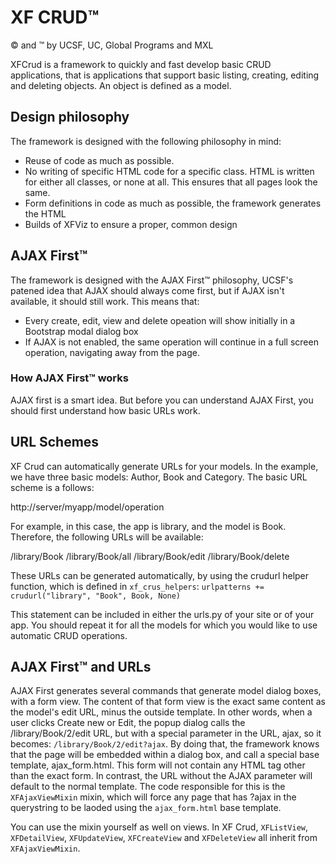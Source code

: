 # XF CRUD™
© and ™ by UCSF, UC, Global Programs and MXL

XFCrud is a framework to quickly and fast develop basic CRUD applications, 
that is applications that support basic listing, creating, editing and
deleting objects. An object is defined as a model.

## Design philosophy

The framework is designed with the following philosophy in mind:
* Reuse of code as much as possible.
* No writing of specific HTML code for a specific class. HTML is 
written for either all classes, or none at all. This ensures
that all pages look the same.
* Form definitions in code as much as possible, the framework
generates the HTML
* Builds of XFViz to ensure a proper, common design


## AJAX First™

The framework is designed with the AJAX First™ philosophy, UCSF's 
patened idea that AJAX should always come first, but if AJAX isn't
available, it should still work. This means that:

* Every create, edit, view and delete opeation will show initially
in a Bootstrap modal dialog box
* If AJAX is not enabled, the same operation will continue in a
full screen operation, navigating away from the page.

### How AJAX First™ works

AJAX first is a smart idea. But before you can understand AJAX First,
you should first understand how basic URLs work.

## URL Schemes

XF Crud can automatically generate URLs for your models. In the example,
we have three basic models: Author, Book and Category. The basic URL scheme is a follows:

http://server/myapp/model/operation

For example, in this case, the app is library, and the model is Book. 
Therefore, the following URLs will be available:

/library/Book
/library/Book/all
/library/Book/<id>edit
/library/Book/<id>delete

These URLs can be generated automatically, by using the crudurl helper
function, which is defined in `xf_crus_helpers`:
`urlpatterns += crudurl("library", "Book", Book, None)`

This statement can be included in either the urls.py of your site
or of your app. You should repeat it for all the models for which
you would like to use automatic CRUD operations.

## AJAX First™ and URLs

AJAX First generates several commands that generate model dialog
boxes, with a form view. The content of that form view is the
exact same content as the model's edit URL, minus the outside template. In
other words, when a user clicks Create new or Edit, the popup dialog
calls the /library/Book/2/edit URL, but with a special parameter in
the URL, ajax, so it becomes: `/library/Book/2/edit?ajax`. By doing
that, the framework knows that the page will be embedded within a
dialog box, and call a special base template, ajax_form.html. This
form will not contain any HTML tag other than the exact form. In
contrast, the URL without the AJAX parameter will default to the
normal template. The code responsible for this is the `XFAjaxViewMixin`
mixin, which will force any page that has ?ajax in the querystring
to be laoded using the `ajax_form.html` base template.

You can use the mixin yourself as well on views. In XF Crud, 
`XFListView`, `XFDetailView`, `XFUpdateView`, `XFCreateView` and `XFDeleteView`
all inherit from `XFAjaxViewMixin`.


